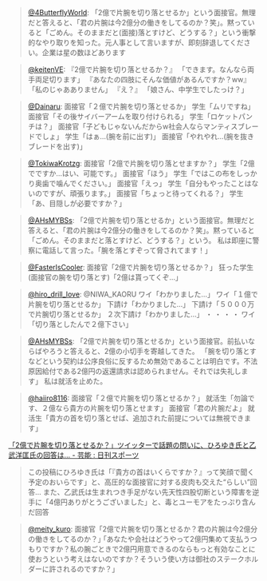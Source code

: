 
> [@4ButterflyWorld](https://twitter.com/4ButterflyWorld/status/1655680317674655744?s=20): 「2億で片腕を切り落とせるか」という面接官。無理だと答えると、「君の片腕は今2億分の働きをしてるのか？笑」。黙っていると「ごめん。そのままだと(面接)落とすけど、どうする？」という衝撃的なやり取りを知った。元人事として言いますが、即刻辞退してください。企業は星の数ほどあります

> [@keitenVE](https://twitter.com/keitenVE/status/1656522040642519043?s=20): 『2億で片腕を切り落とせるか？』
> 「できます。なんなら両手両足切ります」
> 『あなたの四肢にそんな価値があるんですか？ww』
> 「私のじゃあありません」
> 『え？』
> 「娘さん、中学生でしたっけ？」

> [@Dainaru](https://twitter.com/Dainaru/status/1656580561576792066?s=20): 面接官「２億で片腕を切り落とせるか」
> 学生「ムリですね」
> 面接官「その後サイバーアームを取り付けられる」
> 学生「ロケットパンチは？」
> 面接官「子どもじゃないんだからw社会人ならマンティスブレードでしょ」
> 学生「はぁ…(腕を前に出す)」
> 面接官「やれやれ…(腕を抜きブレードを出す)」

> [@TokiwaKrotzg](https://twitter.com/TokiwaKrotzg/status/1656885834396868610?s=20): 面接官「2億で片腕を切り落とせますか？」
> 学生「2億でですか…はい、可能です。」
> 面接官「ほう」
> 学生「ではこの布をしっかり奥歯で噛んでください。」
> 面接官「えっ」
> 学生「自分もやったことはないのですが、頑張ります。」
> 面接官「ちょっと待ってくれる？」
> 学生「あ、目隠しが必要ですか？」

> [@AHsMYBSs](https://twitter.com/AHsMYBSs/status/1656645696290959363?s=20): 「2億で片腕を切り落とせるか」という面接官。無理だと答えると、「君の片腕は今2億分の働きをしてるのか？笑」。黙っていると「ごめん。そのままだと落とすけど、どうする？」という。
> 私は即座に警察に電話して言った。「腕を落とすぞって脅されてます！」

> [@FasterIsCooler](https://twitter.com/FasterIsCooler/status/1656538327632478211?s=20): 面接官「2億で片腕を切り落とせるか？」
> 狂った学生(面接官の腕を切り落とす)「2億は貰ってくぞ...」

> [@hiro_drill_love](https://twitter.com/hiro_drill_love/status/1656546659193720838?s=20): @NIWA_KAORU ワイ「わかりました…」
> ワイ「１億で片腕を切り落とせるか」
> 下請け「わかりました…」
> 下請け「５０００万で片腕切り落とせるか」
> ２次下請け「わかりました…」
> ・
> ・
> ・
> ・
> ワイ「切り落としたんで２億下さい」

> [@AHsMYBSs](https://twitter.com/AHsMYBSs/status/1656648141826064384?s=20): 「2億で片腕を切り落とせるか」という面接官。前払いならばやろうと答えると、2億の小切手を寄越してきた。
> 「腕を切り落とすなどという契約は公序良俗に反するため無効であることは明白です。不法原因給付である2億円の返還請求は認められません。それでは失礼します」
> 私は就活を止めた。

> [@haiiro8116](https://twitter.com/haiiro8116/status/1656569411288047616?s=20): 面接官「２億で片腕を切り落とせるか？」
> 就活生「勿論です、２億なら貴方の片腕を切り落とせます」
> 面接官「君の片腕だよ」
> 就活生「貴方の首を切り落とせば、追加された前提については無視できます」

[「2億で片腕を切り落とせるか？」ツイッターで話題の問いに、ひろゆき氏と乙武洋匡氏の回答は… - 芸能 : 日刊スポーツ](https://www.nikkansports.com/entertainment/news/202212220000822.html)
> この投稿にひろゆき氏は「『貴方の首はいくらですか？』って笑顔で聞く予定のおいらです」と、高圧的な面接官に対する皮肉も交えた“らしい”回答...
>  また、乙武氏は生まれつき手足がない先天性四股切断という障害を逆手に「4億円ありがとうございました」と、毒とユーモアをたっぷり含んだ回答

> [@meity_kuro](https://twitter.com/meity_kuro/status/1656982457638617089?s=20): 面接官「2億で片腕を切り落とせるか？君の片腕は今2億分の働きをしてるのか？｣
> ｢あなたや会社はどうやって2億円集めて支払うつもりですか？私の腕ごときで2億円用意できるのならもっと有効なことに使おうという考えはないのですか？そういう使い方は御社のステークホルダーに許されるのですか？｣


